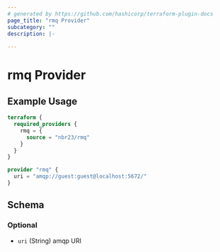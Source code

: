 ```yaml
---
# generated by https://github.com/hashicorp/terraform-plugin-docs
page_title: "rmq Provider"
subcategory: ""
description: |-
  
---
```


# rmq Provider



## Example Usage

```terraform
terraform {
  required_providers {
    rmq = {
      source = "nbr23/rmq"
    }
  }
}

provider "rmq" {
  uri = "amqp://guest:guest@localhost:5672/"
}
```

<!-- schema generated by tfplugindocs -->
## Schema

### Optional

- `uri` (String) amqp URI
